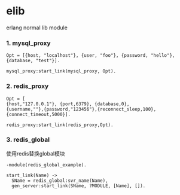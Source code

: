 elib
=====
erlang normal lib module


### 1. mysql_proxy
```
Opt = [{host, "localhost"}, {user, "foo"}, {password, "hello"}, {database, "test"}].

mysql_proxy:start_link(mysql_proxy, Opt).
```

### 2. redis_proxy
```
Opt = [
{host,"127.0.0.1"}, {port,6379}, {database,0}, 
{username,""},{password,"123456"},{reconnect_sleep,100},
{connect_timeout,5000}].

redis_proxy:start_link(redis_proxy,Opt).
```

### 3. redis_global
使用redis替换global模块
```
-module(redis_global_example).

start_link(Name) ->
  SName = redis_global:svr_name(Name),
  gen_server:start_link(SName, ?MODULE, [Name], []).

```
